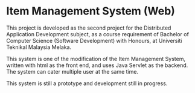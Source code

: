 # Item Management System (Web)

This project is developed as the second project for the Distributed Application Development subject, as a course requirement of Bachelor of Computer Science (Software Development) with Honours, at Universiti Teknikal Malaysia Melaka.

This system is one of the modification of the Item Management System, written with html as the front end, and uses Java Servlet as the backend. 
The system can cater multiple user at the same time.

This system is still a prototype and development still in progress.

